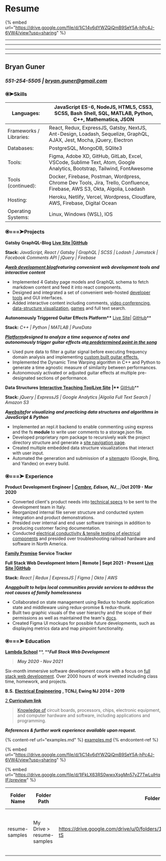 # Resume

{% embed url="https://drive.google.com/file/d/1iC14v6dYWZQjQmB9SeY5A-hPc4J-6VW4/view?usp=sharing" %}

****

****

****

****

## **Bryan** **Guner**

### _551-254-5505 |_ [_bryan.guner@gmail.com_](mailto:bryan.guner@gmail.com)

### ⦿➤Skills

| Languages:              | JavaScript ES-6, NodeJS, HTML5, CSS3, SCSS, Bash Shell, SQL, MATLAB, Python, C++, Mathematica, JSON                        |
| ----------------------- | -------------------------------------------------------------------------------------------------------------------------- |
| Frameworks / Libraries: | React, Redux, ExpressJS, Gatsby, NextJS, Ant-Design, Loadash, Sequelize, GraphQL, AJAX, Jest, Mocha, jQuery, Electron      |
| Databases:              | PostgreSQL, MongoDB, SQlite3                                                                                               |
| Tools:                  | Figma, Adobe XD, GitHub, GitLab, Excel, VSCode, Sublime Text, Atom, Google Analytics, Bootstrap, Tailwind, FontAwesome     |
| Tools (continued):      | Docker, Firebase, Postman, Wordpress, Chrome Dev Tools, Jira, Trello, Confluence, Firebase, AWS S3, Okta, Algolia, Loadash |
| Hosting:                | Heroku, Netlify, Vercel, Wordpress, Cloudfare, AWS, Firebase, Digital Ocean                                                |
| Operating Systems:      | Linux, Windows (WSL), IOS                                                                                                  |

### ⦿===➤Projects

**Gatsby** **GraphQL-Blog** [**Live Site |**](https://bgoonz-blog.netlify.app)[**GitHub**](https://github.com/bgoonz/BGOONZ\_BLOG\_2.0)

**Stack:** _JavaScript, React / Gatsby | GraphQL | SCSS | Lodash | Jamstack | Facebook Comments API | jQuery | Firebase_

_**A**_[_**web development blog**_](https://bgoonz-blog.netlify.app)_**featuring convenient web development tools and interactive content**_

* Implemented 4 Gatsby page models and GraphQL schema to fetch markdown content and feed it into react components.
* Designed and integrated a set of convenient web-hosted [developer tools](https://bgoonz-blog.netlify.app/docs/tools/) and GUI interfaces.
* Added interactive content including comments, [video conferencing](https://bgoonz-blog.netlify.app/docs/interact/video-chat/), [data-structure visualization](https://bgoonz-blog.netlify.app/docs/interact/other-sites/), [games](https://bgoonz-blog.netlify.app/docs/interact/) and full text search.

**Autonomously Triggered Guitar Effects Platform\*\*** [Live Site](https://bgoonz.github.io/Revamped-Automatic-Guitar-Effect-Triggering/)| [GitHub](https://github.com/bgoonz/Revamped-Automatic-Guitar-Effect-Triggering/tree/master/Triggered-Guitar-Effects-Platform)\*\*

**Stack:** _C++ | Python | MATLAB | PureData_

[_**Platform**_](https://bgoonz.github.io/Revamped-Automatic-Guitar-Effect-Triggering/SR%20Project%20II%20Presentation.pdf)_**designed to analyze a time sequence of notes and autonomously trigger guitar effects at**_[_**a predetermined point in the song**_](https://youtu.be/pRKjaprdWx4)

* Used pure data to filter a guitar signal before executing frequency domain analysis and implementing [custom built guitar effects.](https://youtu.be/krRVGoK9NcA)
* Implemented the Dynamic Time Warping algorithm in C++ and Python to generate a time agnostic measure of similarity between performances.
* Autonomously activated or adjusted guitar effects at multiple pre-designated sections of performance.

**Data Structures** [**Interactive Teaching Tool**](https://ds-algo-official.netlify.app)[**Live Site**](https://ds-algo-official.netlify.app) **|\*\*** [GitHub](https://github.com/bgoonz/DS-ALGO-OFFICIAL)\*\*

**Stack:** _jQuery | ExpressJS | Google Analytics |Algolia Full Text Search | Amazon S3_

_**A**_[_**website**_](https://youtu.be/onquAh1Bl0g)_**for visualizing and practicing data structures and algorithms in JavaScript & Python**_

* Implemented an repl.it backend to enable commenting using express and the fs **module** to write user comments to a storage.json file.
* Developed proprietary npm package to recursively walk the project directory structure and generate a [site navigation page](https://ds-algo-official.netlify.app/sitemap.html).
* Created multiple embedded data structure visualizations that interact with user input.
* Automated the generation and submission of a [sitemap](https://ds-algo-official.netlify.app/sitemap.xml)to (Google, Bing, and Yandex) on every build.

### ⦿===➤ Experience

**Product Development Engineer |** [_**Cembre**_](https://www.cembre.com)_**, Edison, NJ**\_\_|_**Oct 2019 - Mar 2020**

* Converted client's product needs into [technical specs](https://www.cembre.com/family/details/5202) to be sent to the development team in Italy.
* Reorganized internal file server structure and conducted system integration and product demonstrations.
* Presided over internal and end user software trainings in addition to producing customer facing documentation.
* Conducted [electrical conductivity & tensile testing of electrical components](https://drive.google.com/drive/folders/1USAQtiQ3jLm3fiRCxIm4TEkWGlq4fO6j?usp=sharing) and presided over troubleshooting railroad hardware and software in North America.

[**Family Promise**](https://familypromise.org) **Service Tracker**

**Full Stack Web Development Intern | Remote | Sept 2021 - Present** [**Live Site |**](https://a.familypromiseservicetracker.dev)[**GitHub**](https://github.com/Lambda-School-Labs/family-promise-service-tracker-fe-a)

**Stack:** _React | Redux | ExpressJS | Figma | Okta | AWS_

_**An**_[_**app**_](https://bryan-guner.gitbook.io/lambda-labs/navigation/roadmap)_**built to helps local communities provide services to address the root causes of family homelessness**_

* Collaborated on state management using Redux to handle application state and middleware using redux-promise & redux-thunk.
* Built two graphic visuals of the user hierarchy and the scope of their permissions as well as maintained the team's [docs](https://bryan-guner.gitbook.io/my-docs/v/lambda-labs/).
* Created Figma UI mockups for possible future developments, such as displaying metrics data and map pinpoint functionality.

### ⦿===➤ Education

[**Lambda School**](https://www.credly.com/badges/bd145ba3-0f09-42fc-8d1f-a3bc4e0a46b4/public\_url) **, **_**Full Stack Web Development**_

> _**May 2020 - Nov 2021**_

Six-month immersive software development course with a focus on [full stack web development](https://gist.github.com/bgoonz/17494dab0042a6f70eda7929c08c878f). Over 2000 hours of work invested including class time, homework, and projects.

**B.S.** [**Electrical Engineering**](https://electrical-computerengineering.tcnj.edu) **, TCNJ, Ewing NJ** **2014 – 2019**

[2 **Curriculum link**](https://github.com/bgoonz/random-static-html-page-deploy/blob/master/ElectricalEngineeringCurriculum.pdf)

> [Knowledge of](https://bryan-guner.gitbook.io/my-docs/v/electrical-engineering/) circuit boards, processors, chips, electronic equipment, and computer hardware and software, including applications and programming.

_**References & further work experience available upon request.**_



{% content-ref url="examples.md" %}
[examples.md](examples.md)
{% endcontent-ref %}

{% embed url="https://drive.google.com/file/d/1iC14v6dYWZQjQmB9SeY5A-hPc4J-6VW4/view?usp=sharing" %}

{% embed url="https://drive.google.com/file/d/1lFkLX63RS0wwxXsgMn57yZ7TwLulHqIF/preview" %}

| Folder Name    | Folder Path               | Folder Link                                                                   | File name        | File Link                                                                                                                                                                                                        |                                                      Description                                                      | Thumbnail                                                                                                                | Download Link                                                                     | Last modifying user   | Last Modified At             | Preview Link                                                                  | File Size | Created At                   | File Type                                                               | File Extension | Share Status | Commenters | Owner                 | PDF Link | CSV Link | Zip Link | DOCX Link |
| -------------- | ------------------------- | ----------------------------------------------------------------------------- | ---------------- | ---------------------------------------------------------------------------------------------------------------------------------------------------------------------------------------------------------------- | :-------------------------------------------------------------------------------------------------------------------: | ------------------------------------------------------------------------------------------------------------------------ | --------------------------------------------------------------------------------- | --------------------- | ---------------------------- | ----------------------------------------------------------------------------- | --------- | ---------------------------- | ----------------------------------------------------------------------- | -------------- | ------------ | ---------- | --------------------- | -------- | -------- | -------- | --------- |
| resume-samples | My Drive > resume-samples | https://drive.google.com/drive/u/0/folders/1\_iGueMWqvXFC0OpRIgOo0HDKoPhWj-tS | Bryan Guner.docx | [https://drive.google.com/file/d/1coQnfr9bx07DvWOahA2Lk87S58HQ7Aex/edit](https://docs.google.com/document/d/1coQnfr9bx07DvWOahA2Lk87S58HQ7Aex/edit?usp=sharing\&ouid=107275256079777575087\&rtpof=true\&sd=true) | <mark style="background-color:red;">`IDEs: VSCode, Visual Studio, Atom, Code Blocks, Sublime Text 3, Brackets`</mark> | https://lh3.googleusercontent.com/demV14ZQ\_D8ifGuWwslvXFlr9rFvQJaRMJnqAJWQuEbePzz6riWCy7QLT7eaKjj1HOCkNw9SFr\_--6I=s220 | https://drive.google.com/uc?id=1coQnfr9bx07DvWOahA2Lk87S58HQ7Aex\&export=download | bryan.guner@gmail.com | October 21, 2021, 9:49:54 PM | https://drive.google.com/uc?id=1coQnfr9bx07DvWOahA2Lk87S58HQ7Aex\&export=view | 17.05 KB  | October 21, 2021, 9:50:39 PM | application/vnd.openxmlformats-officedocument.wordprocessingml.document | docx           | Private      | N/A        | bryan.guner@gmail.com |          |          |          |           |
